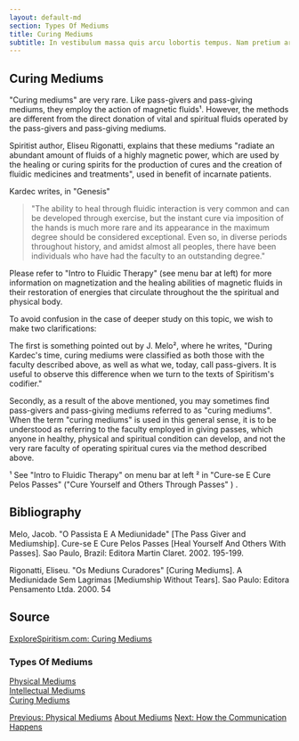 ```yaml
---
layout: default-md
section: Types Of Mediums
title: Curing Mediums
subtitle: In vestibulum massa quis arcu lobortis tempus. Nam pretium arcu in odio vulputate luctus.
---
```


## Curing Mediums
"Curing mediums" are very rare. Like pass-givers and pass-giving mediums, they employ the action of magnetic fluids¹. However, the methods are different from the direct donation of vital and spiritual fluids operated by the pass-givers and pass-giving mediums. 

Spiritist author, Eliseu Rigonatti, explains that these mediums "radiate an abundant amount of fluids of a highly magnetic power, which are used by the healing or curing spirits for the production of cures and the creation of fluidic medicines and treatments", used in benefit of incarnate patients.

Kardec writes, in "Genesis"
> "The ability to heal through fluidic interaction is very common and can be developed through exercise, but the instant cure via imposition of the hands is much more rare and its appearance in the maximum degree should be considered exceptional.  Even so, in diverse periods throughout history, and amidst almost all peoples, there have been individuals who have had the faculty to an outstanding degree." 

Please refer to "Intro to Fluidic Therapy" (see menu bar at left) for more information on magnetization and the healing abilities of magnetic fluids in their restoration of energies that circulate throughout the the spiritual and physical body.
 
To avoid confusion in the case of deeper study on this topic, we wish to make two clarifications:

The first is something pointed out by  J. Melo², where he writes, "During Kardec's time, curing mediums were classified as both those with the faculty described above, as well as what we, today, call pass-givers. It is useful to observe this difference when we turn to the texts of Spiritism's codifier."

Secondly, as a result of the above mentioned, you may sometimes find pass-givers and pass-giving mediums referred to as "curing mediums". When the term "curing mediums" is used in this general sense, it is to be understood as referring to the faculty  employed in giving passes, which anyone in healthy, physical and spiritual condition can develop, and not the very rare faculty of operating spiritual cures via the method described above.



¹ See "Intro to Fluidic Therapy" on menu bar at left
²  in "Cure-se E Cure Pelos Passes"   ("Cure Yourself and Others Through Passes" ) .

 
## Bibliography
Melo, Jacob. "O Passista E A Mediunidade" [The Pass Giver and Mediumship]. Cure-se E Cure Pelos Passes [Heal Yourself And Others With Passes]. Sao Paulo, Brazil: Editora Martin Claret. 2002. 195-199.

Rigonatti, Eliseu. "Os Mediuns Curadores" [Curing Mediums].  A Mediunidade Sem Lagrimas [Mediumship Without Tears]. Sao Paulo: Editora Pensamento Ltda. 2000. 54


## Source
[ExploreSpiritism.com: Curing Mediums](//www.explorespiritism.com/Science_Mediumship_Curing.htm)


### Types Of Mediums
[Physical Mediums](physical-mediums)  
[Intellectual Mediums](intellectual-mediums)  
[Curing Mediums](curing-mediums)  


<a href="who-is-medium" class="button">Previous: Physical Mediums</a>
<a href="mediums" class="button special">About Mediums</a>
<a href="communication" class="button">Next: How the Communication Happens</a>
